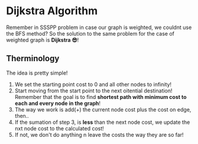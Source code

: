 # Dijkstra Algorithm

Remember in SSSPP problem in case our graph is weighted, we couldnt use the BFS method? 
So the solution to the same problem for the case of weighted graph is **Dijkstra 😎**!

## Therminology

The idea is pretty simple! 
1. We set the starting point cost to 0 and all other nodes to infinity!
2. Start moving from the start point to the next oitential destination! Remember that the goal is to find **shortest path with minimum cost to each and every node in the graph**!
3. The way we work is add(+) the current node cost plus the cost on edge, then..
4. If the sumation of step 3, is **less** than the next node cost, we update the nxt node cost to the calculated cost!
5. If not, we don't do anything n leave the costs the way they are so far!
